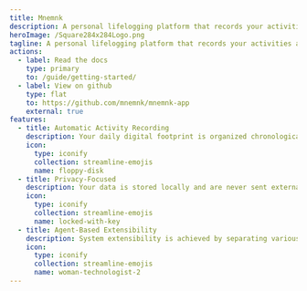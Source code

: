 ```yaml
---
title: Mnemnk
description: A personal lifelogging platform that records your activities and enhances them through a continuously running multi-agent system.
heroImage: /Square284x284Logo.png
tagline: A personal lifelogging platform that records your activities and enhances them through a continuously running multi-agent system.
actions:
  - label: Read the docs
    type: primary
    to: /guide/getting-started/
  - label: View on github
    type: flat
    to: https://github.com/mnemnk/mnemnk-app
    external: true
features:
  - title: Automatic Activity Recording
    description: Your daily digital footprint is organized chronologically and can be reviewed alongside screenshots from that time
    icon:
      type: iconify
      collection: streamline-emojis
      name: floppy-disk
  - title: Privacy-Focused
    description: Your data is stored locally and are never sent externally unless you configure it otherwise
    icon:
      type: iconify
      collection: streamline-emojis
      name: locked-with-key
  - title: Agent-Based Extensibility
    description: System extensibility is achieved by separating various functions as agents
    icon:
      type: iconify
      collection: streamline-emojis
      name: woman-technologist-2
---
```

